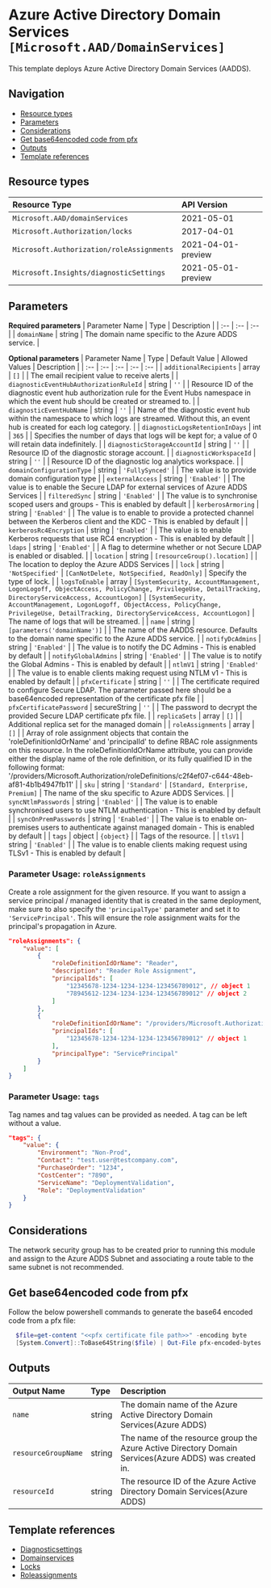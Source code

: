 # Azure Active Directory Domain Services `[Microsoft.AAD/DomainServices]`

This template deploys Azure Active Directory Domain Services (AADDS).

## Navigation

- [Resource types](#Resource-types)
- [Parameters](#Parameters)
- [Considerations](#Considerations)
- [Get base64encoded code from pfx](#Get-base64encoded-code-from-pfx)
- [Outputs](#Outputs)
- [Template references](#Template-references)

## Resource types

| Resource Type | API Version |
| :-- | :-- |
| `Microsoft.AAD/domainServices` | 2021-05-01 |
| `Microsoft.Authorization/locks` | 2017-04-01 |
| `Microsoft.Authorization/roleAssignments` | 2021-04-01-preview |
| `Microsoft.Insights/diagnosticSettings` | 2021-05-01-preview |

## Parameters

**Required parameters**
| Parameter Name | Type | Description |
| :-- | :-- | :-- |
| `domainName` | string | The domain name specific to the Azure ADDS service. |

**Optional parameters**
| Parameter Name | Type | Default Value | Allowed Values | Description |
| :-- | :-- | :-- | :-- | :-- |
| `additionalRecipients` | array | `[]` |  | The email recipient value to receive alerts |
| `diagnosticEventHubAuthorizationRuleId` | string | `''` |  | Resource ID of the diagnostic event hub authorization rule for the Event Hubs namespace in which the event hub should be created or streamed to. |
| `diagnosticEventHubName` | string | `''` |  | Name of the diagnostic event hub within the namespace to which logs are streamed. Without this, an event hub is created for each log category. |
| `diagnosticLogsRetentionInDays` | int | `365` |  | Specifies the number of days that logs will be kept for; a value of 0 will retain data indefinitely. |
| `diagnosticStorageAccountId` | string | `''` |  | Resource ID of the diagnostic storage account. |
| `diagnosticWorkspaceId` | string | `''` |  | Resource ID of the diagnostic log analytics workspace. |
| `domainConfigurationType` | string | `'FullySynced'` |  | The value is to provide domain configuration type |
| `externalAccess` | string | `'Enabled'` |  | The value is to enable the Secure LDAP for external services of Azure ADDS Services |
| `filteredSync` | string | `'Enabled'` |  | The value is to synchronise scoped users and groups - This is enabled by default |
| `kerberosArmoring` | string | `'Enabled'` |  | The value is to enable to provide a protected channel between the Kerberos client and the KDC - This is enabled by default |
| `kerberosRc4Encryption` | string | `'Enabled'` |  | The value is to enable Kerberos requests that use RC4 encryption - This is enabled by default |
| `ldaps` | string | `'Enabled'` |  | A flag to determine whether or not Secure LDAP is enabled or disabled. |
| `location` | string | `[resourceGroup().location]` |  | The location to deploy the Azure ADDS Services |
| `lock` | string | `'NotSpecified'` | `[CanNotDelete, NotSpecified, ReadOnly]` | Specify the type of lock. |
| `logsToEnable` | array | `[SystemSecurity, AccountManagement, LogonLogoff, ObjectAccess, PolicyChange, PrivilegeUse, DetailTracking, DirectoryServiceAccess, AccountLogon]` | `[SystemSecurity, AccountManagement, LogonLogoff, ObjectAccess, PolicyChange, PrivilegeUse, DetailTracking, DirectoryServiceAccess, AccountLogon]` | The name of logs that will be streamed. |
| `name` | string | `[parameters('domainName')]` |  | The name of the AADDS resource. Defaults to the domain name specific to the Azure ADDS service. |
| `notifyDcAdmins` | string | `'Enabled'` |  | The value is to notify the DC Admins - This is enabled by default  |
| `notifyGlobalAdmins` | string | `'Enabled'` |  | The value is to notify the Global Admins - This is enabled by default |
| `ntlmV1` | string | `'Enabled'` |  | The value is to enable clients making request using NTLM v1 - This is enabled by default |
| `pfxCertificate` | string | `''` |  | The certificate required to configure Secure LDAP. The parameter passed here should be a base64encoded representation of the certificate pfx file |
| `pfxCertificatePassword` | secureString | `''` |  | The password to decrypt the provided Secure LDAP certificate pfx file. |
| `replicaSets` | array | `[]` |  | Additional replica set for the managed domain |
| `roleAssignments` | array | `[]` |  | Array of role assignment objects that contain the 'roleDefinitionIdOrName' and 'principalId' to define RBAC role assignments on this resource. In the roleDefinitionIdOrName attribute, you can provide either the display name of the role definition, or its fully qualified ID in the following format: '/providers/Microsoft.Authorization/roleDefinitions/c2f4ef07-c644-48eb-af81-4b1b4947fb11' |
| `sku` | string | `'Standard'` | `[Standard, Enterprise, Premium]` | The name of the sku specific to Azure ADDS Services. |
| `syncNtlmPasswords` | string | `'Enabled'` |  | The value is to enable synchronised users to use NTLM authentication - This is enabled by default |
| `syncOnPremPasswords` | string | `'Enabled'` |  | The value is to enable on-premises users to authenticate against managed domain - This is enabled by default |
| `tags` | object | `{object}` |  | Tags of the resource. |
| `tlsV1` | string | `'Enabled'` |  | The value is to enable clients making request using TLSv1 - This is enabled by default |


### Parameter Usage: `roleAssignments`

Create a role assignment for the given resource. If you want to assign a service principal / managed identity that is created in the same deployment, make sure to also specify the `'principalType'` parameter and set it to `'ServicePrincipal'`. This will ensure the role assignment waits for the principal's propagation in Azure.

```json
"roleAssignments": {
    "value": [
        {
            "roleDefinitionIdOrName": "Reader",
            "description": "Reader Role Assignment",
            "principalIds": [
                "12345678-1234-1234-1234-123456789012", // object 1
                "78945612-1234-1234-1234-123456789012" // object 2
            ]
        },
        {
            "roleDefinitionIdOrName": "/providers/Microsoft.Authorization/roleDefinitions/c2f4ef07-c644-48eb-af81-4b1b4947fb11",
            "principalIds": [
                "12345678-1234-1234-1234-123456789012" // object 1
            ],
            "principalType": "ServicePrincipal"
        }
    ]
}
```

### Parameter Usage: `tags`

Tag names and tag values can be provided as needed. A tag can be left without a value.

```json
"tags": {
    "value": {
        "Environment": "Non-Prod",
        "Contact": "test.user@testcompany.com",
        "PurchaseOrder": "1234",
        "CostCenter": "7890",
        "ServiceName": "DeploymentValidation",
        "Role": "DeploymentValidation"
    }
}
```

## Considerations

The network security group has to be created prior to running this module and assign to the Azure ADDS Subnet and associating a route table to the same subnet is not recommended.

## Get base64encoded code from pfx
Follow the below powershell commands to generate the base64 encoded code from a pfx file:
```powershell
  $file=get-content "<<pfx certificate file path>>" -encoding byte
  [System.Convert]::ToBase64String($file) | Out-File pfx-encoded-bytes.txt
```

## Outputs

| Output Name | Type | Description |
| :-- | :-- | :-- |
| `name` | string | The domain name of the Azure Active Directory Domain Services(Azure ADDS) |
| `resourceGroupName` | string | The name of the resource group the Azure Active Directory Domain Services(Azure ADDS) was created in. |
| `resourceId` | string | The resource ID of the Azure Active Directory Domain Services(Azure ADDS) |

## Template references

- [Diagnosticsettings](https://docs.microsoft.com/en-us/azure/templates/Microsoft.Insights/2021-05-01-preview/diagnosticSettings)
- [Domainservices](https://docs.microsoft.com/en-us/azure/templates/Microsoft.AAD/2021-05-01/domainServices)
- [Locks](https://docs.microsoft.com/en-us/azure/templates/Microsoft.Authorization/2017-04-01/locks)
- [Roleassignments](https://docs.microsoft.com/en-us/azure/templates/Microsoft.Authorization/roleAssignments)
